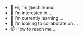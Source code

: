 - 👋 Hi, I’m @echirkaoui
- 👀 I’m interested in ...
- 🌱 I’m currently learning ...
- 💞️ I’m looking to collaborate on ...
- 📫 How to reach me ...

<!---
echirkaoui/echirkaoui is a ✨ special ✨ repository because its `README.md` (https://twitter.com/0charki6) appears on your GitHub profile.
You can click the Preview link to take a look at your changes.
--->
